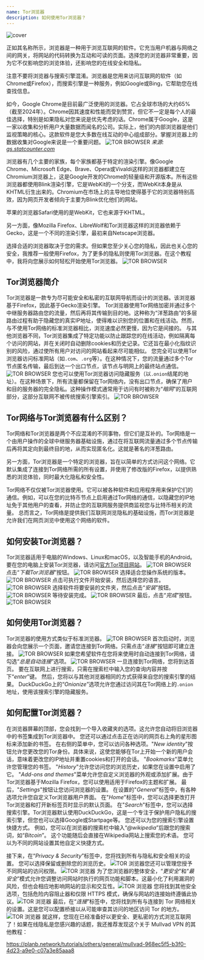 ```yaml
---
name: Tor浏览器
description: 如何使用Tor浏览器？
---
```

![cover](assets/cover.webp)

正如其名称所示，浏览器是一种用于浏览互联网的软件。它充当用户机器与网络之间的网关，将网站的代码转换为互动和可读的页面。选择您的浏览器非常重要，因为它不仅影响您的浏览体验，还影响您的在线安全和隐私。

注意不要将浏览器与搜索引擎混淆。浏览器是您用来访问互联网的软件（如Chrome或Firefox），而搜索引擎是一种服务，例如Google或Bing，它帮助您在线查找信息。

如今，Google Chrome是目前最广泛使用的浏览器。它占全球市场的大约65%（截至2024年）。Chrome因其速度和性能而受到赞赏，但它不一定是每个人的最佳选择，特别是如果隐私对您来说是优先考虑的话。Chrome属于Google，这是一家以收集和分析用户大量数据而闻名的公司。实际上，他们的内部浏览器是他们监视策略的核心。这款软件是您大多数在线互动的中心组成部分。掌握浏览器上的数据收集对Google来说是一个重要问题。
![TOR BROWSER](assets/notext/01.webp)
*来源: [gs.statcounter.com](https://gs.statcounter.com/browser-market-share)*

浏览器有几个主要的家族，每个家族都基于特定的渲染引擎。像Google Chrome、Microsoft Edge、Brave、Opera或Vivaldi这样的浏览器都建立在Chromium浏览器上，这是Google开发的Chrome的轻量级和开源版本。所有这些浏览器都使用Blink渲染引擎，它是WebKit的一个分支，而WebKit本身是从KHTML衍生出来的。Chromium在市场上的主导地位使得基于它的浏览器特别高效，因为网页开发者倾向于主要为Blink优化他们的网站。

苹果的浏览器Safari使用的是WebKit，它也来源于KHTML。

另一方面，像Mozilla Firefox、LibreWolf和Tor浏览器这样的浏览器依赖于Gecko，这是一个不同的渲染引擎，最初来自Netscape浏览器。

选择合适的浏览器取决于您的需求。但如果您至少关心您的隐私，因此也关心您的安全，我推荐一般使用Firefox，为了更多的隐私则使用Tor浏览器。在这个教程中，我将向您展示如何轻松开始使用Tor浏览器。
![TOR BROWSER](assets/notext/02.webp)

## Tor浏览器简介

Tor浏览器是一款专为尽可能安全和私密的互联网导航而设计的浏览器。该浏览器基于Firefox，因此基于Gecko渲染引擎。
Tor浏览器使用Tor网络加密并通过多个中继服务器路由您的流量，然后再将其传输到目的地。这种称为“洋葱路由”的多层路由过程有助于隐藏您的真实IP地址，使得难以识别您的位置和在线活动。然而，与不使用Tor网络的标准浏览器相比，浏览速度必然更慢，因为它是间接的。
与其他浏览器不同，Tor浏览器集成了特定功能以防止跟踪您的在线活动，例如隔离每个访问的网站，并在关闭时自动删除cookies和历史记录。它还旨在最小化指纹识别的风险，通过使所有用户对访问的网站看起来尽可能相似。
您完全可以使用Tor浏览器访问标准网站（如`.com`、`.org`等）。在这种情况下，您的流量通过多个Tor节点匿名传输，最后到达一个出口节点，该节点与明网上的最终站点通信。![TOR BROWSER](assets/notext/03.webp)
您也可以使用Tor浏览器访问隐藏服务（以`.onion`结尾的地址）。在这种场景下，所有流量都保留在Tor网络内，没有出口节点，确保了用户和目的服务器的完全隐私。这种操作模式通常用于访问有时被称为“*暗网*”的互联网部分，这部分互联网不被传统搜索引擎索引。
![TOR BROWSER](assets/notext/04.webp)

## Tor网络与Tor浏览器有什么区别？

Tor网络和Tor浏览器是两个不应混淆的不同事物，但它们是互补的。Tor网络是一个由用户操作的全球中继服务器基础设施，通过在将互联网流量通过多个节点传输后再将其定向到最终目的地，从而实现匿名化。这就是著名的洋葱路由。

另一方面，Tor浏览器是一个特定的浏览器，旨在以简单的方式访问这个网络。它默认集成了连接到Tor网络所需的所有设置，并使用了修改版的Firefox，以提供熟悉的浏览体验，同时最大化隐私和安全性。

Tor网络不仅仅被Tor浏览器使用。它可以被各种软件和应用程序用来保护它们的通信。例如，可以在您的比特币节点上启用通过Tor网络的通信，以隐藏您的IP地址免于其他用户的查看，并防止您的互联网服务提供商监视您与比特币相关的流量。
总而言之，Tor网络是提供我们互联网浏览隐私的基础设施，而Tor浏览器是允许我们在网页浏览中使用这个网络的软件。

## 如何安装Tor浏览器？

Tor浏览器适用于电脑的Windows、Linux和macOS，以及智能手机的Android。要在您的电脑上安装Tor浏览器，请访问[官方Tor项目网站](https://www.torproject.org/)。
![TOR BROWSER](assets/notext/05.webp)
点击“*下载Tor浏览器*”按钮。
![TOR BROWSER](assets/notext/06.webp)
选择适合您操作系统的版本。
![TOR BROWSER](assets/notext/07.webp)
点击可执行文件开始安装，然后选择您的语言。
![TOR BROWSER](assets/notext/08.webp)
选择软件将要安装的文件夹，然后点击“*安装*”按钮。
![TOR BROWSER](assets/notext/09.webp)
等待安装完成。
![TOR BROWSER](assets/notext/10.webp)
最后，点击“*完成*”按钮。
![TOR BROWSER](assets/notext/11.webp)

## 如何使用Tor浏览器？

Tor浏览器的使用方式类似于标准浏览器。
![TOR BROWSER](assets/notext/12.webp)
首次启动时，浏览器会向您展示一个页面，邀请您连接到Tor网络。只需点击“*连接*”按钮即可建立连接。
![TOR BROWSER](assets/notext/13.webp)
如果您希望软件在您将来使用时自动连接到Tor网络，请勾选“*总是自动连接*”选项。
![TOR BROWSER](assets/notext/14.webp)
一旦连接到Tor网络，您将到达首页。
要在互联网上进行搜索，只需在搜索栏中输入您的查询内容并按下“*enter*”键。
然后，您将以与其他浏览器相同的方式获得来自您的搜索引擎的结果。
DuckDuckGo上的“*Onionize*”选项允许您通过访问其在Tor网络上的`.onion`地址，使用该搜索引擎的隐藏服务。

## 如何配置Tor浏览器？

在浏览器屏幕的顶部，您会找到一个导入收藏夹的选项。这允许您自动将旧浏览器中的书签集成到Tor浏览器中。
您还可以通过点击正在访问的网页右上角的星形图标来添加新的书签。
在右侧的菜单中，您可以访问各种选项。"*New identity*"按钮允许您更改您的Tor身份。具体来说，这使您能够在Tor上开始一个新的用户会话，意味着更改您的IP地址并重置cookies和打开的会话。
"*Bookmarks*"菜单允许您管理您的书签。
"*History*"允许您访问您的浏览历史，如果您在设置中启用了它。
"*Add-ons and themes*"菜单允许您自定义浏览器的外观或添加扩展。由于Tor浏览器基于Mozilla Firefox，您可以使用适用于Firefox的主题和扩展。
最后，"*Settings*"按钮让您访问浏览器的设置。
在设置的"*General*"标签中，有各种选项允许您自定义Tor浏览器用户界面。
在"*Home*"标签中，您可以选择更改打开Tor浏览器和打开新标签页时显示的默认页面。
在"*Search*"标签中，您可以选择搜索引擎。Tor浏览器默认使用DuckDuckGo，这是一个专注于保护用户隐私的搜索引擎，但您也可以选择Google或Startpage等。
您还可以为您的搜索引擎设置快捷方式。
例如，您可以在浏览器的搜索栏中输入“*@wikipedia*”后跟您的搜索词，如“*Bitcoin*”。
这个功能随后会直接在Wikipedia网站上搜索您的术语。
您可以为不同的网站设置其他自定义快捷方式。

接下来，在“*Privacy & Security*”标签中，您将找到所有与隐私和安全相关的设置。
您可以选择保留或删除您的浏览历史。
![TOR 浏览器](assets/notext/34.webp)您还可以管理您授予不同网站的访问权限。
![TOR 浏览器](assets/notext/35.webp)
为了您浏览器的整体安全，“*更安全*”和“*最安全*”模式允许您调整访问网站时执行的网页功能和脚本。这最小化了利用漏洞的风险，但也会相应地影响网站的显示和交互性。![TOR 浏览器](assets/notext/36.webp) 您将找到其他安全选项，包括危险内容阻止器和仅限 HTTPS 模式，确保与网站的连接始终遵循此协议。![TOR 浏览器](assets/notext/37.webp) 最后，在“*连接*”标签中，您将找到所有与连接到 Tor 网络相关的设置。这是您可以配置桥接以从可能审查其访问的地区访问 Tor 的地方。![TOR 浏览器](assets/notext/38.webp) 就这样，您现在已经准备好以更安全、更私密的方式浏览互联网了！如果在线隐私是您感兴趣的话题，我还推荐发现这个关于 Mullvad VPN 的其他教程：

https://planb.network/tutorials/others/general/mullvad-968ec5f5-b3f0-4d23-a9e0-c07a3e85aaa8
